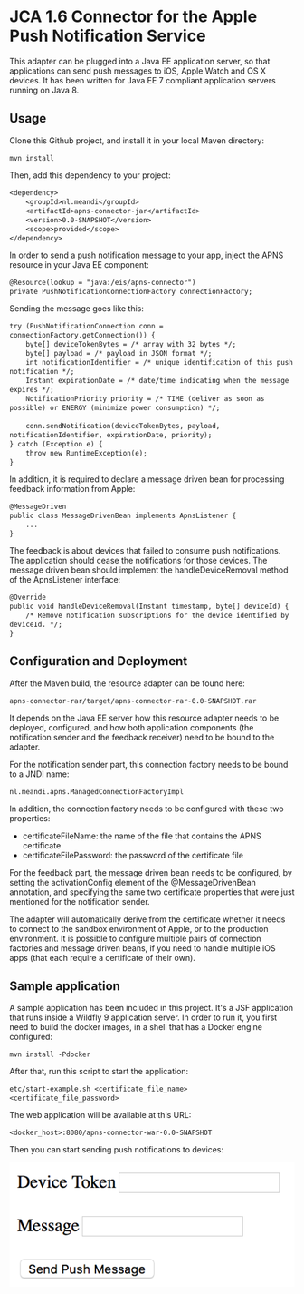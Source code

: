# JCA 1.6 Connector for the Apple Push Notification Service

This adapter can be plugged into a Java EE application server, so that applications can send push messages to
iOS, Apple Watch and OS X devices. It has been written for Java EE 7 compliant application servers running on Java 8.

## Usage

Clone this Github project, and install it in your local Maven directory:

```
mvn install
```

Then, add this dependency to your project:

```
<dependency>
    <groupId>nl.meandi</groupId>
    <artifactId>apns-connector-jar</artifactId>
    <version>0.0-SNAPSHOT</version>
    <scope>provided</scope>
</dependency>
```

In order to send a push notification message to your app, inject the APNS resource in your Java EE component:

```
@Resource(lookup = "java:/eis/apns-connector")
private PushNotificationConnectionFactory connectionFactory;
```

Sending the message goes like this:

```
try (PushNotificationConnection conn = connectionFactory.getConnection()) {
    byte[] deviceTokenBytes = /* array with 32 bytes */;
    byte[] payload = /* payload in JSON format */;
    int notificationIdentifier = /* unique identification of this push notification */;
    Instant expirationDate = /* date/time indicating when the message expires */;
    NotificationPriority priority = /* TIME (deliver as soon as possible) or ENERGY (minimize power consumption) */;

    conn.sendNotification(deviceTokenBytes, payload, notificationIdentifier, expirationDate, priority);
} catch (Exception e) {
    throw new RuntimeException(e);
}
```

In addition, it is required to declare a message driven bean for processing feedback information from Apple:

```
@MessageDriven
public class MessageDrivenBean implements ApnsListener {
    ...
}
```

The feedback is about devices that failed to consume push notifications. The application should cease the
notifications for those devices. The message driven bean should implement the handleDeviceRemoval method of
the ApnsListener interface:

```
@Override
public void handleDeviceRemoval(Instant timestamp, byte[] deviceId) {
    /* Remove notification subscriptions for the device identified by deviceId. */;
}
```

## Configuration and Deployment

After the Maven build, the resource adapter can be found here:

```
apns-connector-rar/target/apns-connector-rar-0.0-SNAPSHOT.rar
```

It depends on the Java EE server how this resource adapter needs to be deployed, configured, and how both
application components (the notification sender and the feedback receiver) need to be bound to the adapter.

For the notification sender part, this connection factory needs to be bound to a JNDI name:

```
nl.meandi.apns.ManagedConnectionFactoryImpl
```

In addition, the connection factory needs to be configured with these two properties:

- certificateFileName: the name of the file that contains the APNS certificate
- certificateFilePassword: the password of the certificate file

For the feedback part, the message driven bean needs to be configured, by setting the activationConfig
element of the @MessageDrivenBean annotation, and specifying the same two certificate properties that were just
mentioned for the notification sender.

The adapter will automatically derive from the certificate whether it needs to connect to the sandbox
environment of Apple, or to the production environment. It is possible to configure multiple pairs of connection
factories and message driven beans, if you need to handle multiple iOS apps (that each require a certificate
of their own).

## Sample application

A sample application has been included in this project. It's a JSF application that runs inside a Wildfly 9
application server. In order to run it, you first need to build the docker images, in a shell that has
a Docker engine configured:

```
mvn install -Pdocker
```

After that, run this script to start the application:

```
etc/start-example.sh <certificate_file_name> <certificate_file_password>
```

The web application will be available at this URL:

```
<docker_host>:8080/apns-connector-war-0.0-SNAPSHOT
```

Then you can start sending push notifications to devices:

![screenshot](/etc/sample_application_screenshot.png)